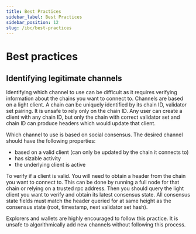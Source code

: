 ```yaml
---
title: Best Practices
sidebar_label: Best Practices
sidebar_position: 12
slug: /ibc/best-practices
---
```


# Best practices

## Identifying legitimate channels

Identifying which channel to use can be difficult as it requires verifying information about the chains you want to connect to. 
Channels are based on a light client. A chain can be uniquely identified by its chain ID, validator set pairing. It is unsafe to rely only on the chain ID. 
Any user can create a client with any chain ID, but only the chain with correct validator set and chain ID can produce headers which would update that client. 

Which channel to use is based on social consensus. The desired channel should have the following properties:

- based on a valid client (can only be updated by the chain it connects to)
- has sizable activity
- the underlying client is active

To verify if a client is valid. You will need to obtain a header from the chain you want to connect to. This can be done by running a full node for that chain or relying on a trusted rpc address. 
Then you should query the light client you want to verify and obtain its latest consensus state. All consensus state fields must match the header queried for at same height as the consensus state (root, timestamp, next validator set hash).  

Explorers and wallets are highly encouraged to follow this practice. It is unsafe to algorithmically add new channels without following this process. 
